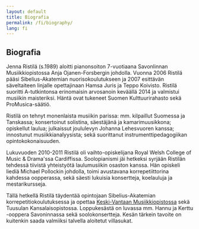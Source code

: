 ```yaml
---
layout: default
title: Biografia
permalink: /fi/biography/
lang: fi
---
```


## Biografia

Jenna Ristilä (s.1989) aloitti pianonsoiton 7-vuotiaana Savonlinnan Musiikkiopistossa Anja Ojanen-Forsbergin johdolla. Vuonna 2006 Ristilä pääsi Sibelius-Akatemian nuorisokoulutukseen ja 2007 esittävän säveltaiteen linjalle opettajinaan Hamsa Juris ja Teppo Koivisto. Ristilä suoritti A-tutkintonsa erinomaisin arvosanoin keväällä 2014 ja valmistui musiikin maisteriksi. Häntä ovat tukeneet Suomen Kulttuurirahasto sekä ProMusica-säätiö.

Ristilä on tehnyt monenlaista musiikin parissa: mm. kilpaillut Suomessa ja Tanskassa; konsertoinut solistina, säestäjänä ja kamarimuusikkona; opiskellut laulua; julkaissut joululevyn Johanna Lehesvuoren kanssa; innostunut musiikkianalyysista; sekä suorittanut instrumenttipedagogiikan opintokokonaisuuden.

Lukuvuoden 2010-2011 Ristilä oli vaihto-opiskelijana Royal Welsh College of Music & Drama'ssa Cardiffissa. Soolopianismi jäi hetkeksi syrjään Ristilän tehdessä tiivistä yhteistyötä laulumusiikin osaston kanssa. Hän opiskeli liediä Michael Pollockin johdolla, toimi avustavana korrepetiittorina kahdessa oopperassa, sekä säesti lukuisia konsertteja, koelauluja ja mestarikursseja.

Tällä hetkellä Ristilä täydentää opintojaan Sibelius-Akatemian korrepetitiokoulutuksessa ja opettaa [Keski-Vantaan Musiikkiopistossa](http://kevamo.com/) sekä Tuusulan Kansalaisopistossa. Loppukesästä on luvassa mm. Hannu ja Kerttu -ooppera Savoninnassa sekä soolokonsertteja. Kesän tärkein tavoite on kuitenkin saada valmiiksi talvella aloitetut villasukat.

<br/>
